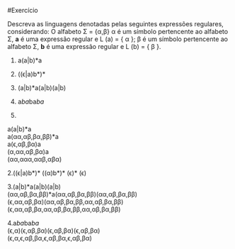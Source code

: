 #Exercício

Descreva as linguagens denotadas pelas seguintes expressões regulares, considerando: O alfabeto Σ = {α,β} α é um símbolo pertencente ao alfabeto Σ, **a** é uma expressão regular e L (a) = { α }; β é um símbolo pertencente ao alfabeto Σ, **b** é uma expressão regular e L (b) = { β }.

1. a(a|b)*a
2. ((ϵ|a)b*)*
3. (a|b)*a(a|b)(a|b)
4. a*ba*ba*ba*

1.
a(a|b)*a    
a(αα,αβ,βα,ββ)*a    
a(ϵ,αβ,βα)a     
(α,αα,αβ,βα)a   
(αα,ααα,ααβ,αβα)    

2.((ϵ|a)b*)*
((α)b*)*
(ϵ)*
(ϵ)

3.(a|b)*a(a|b)(a|b)     
(αα,αβ,βα,ββ)*a(αα,αβ,βα,ββ)(αα,αβ,βα,ββ)   
(ϵ,αα,αβ,βα)(αα,αβ,βα,ββ,αα,αβ,βα,ββ)   
(ϵ,αα,αβ,βα,αα,αβ,βα,ββ,αα,αβ,βα,ββ)    

4.a*ba*ba*ba*   
(ϵ,α)(ϵ,αβ,βα)(ϵ,αβ,βα)(ϵ,αβ,βα)    
(ϵ,α,ϵ,αβ,βα,ϵ,αβ,βα,ϵ,αβ,βα)
